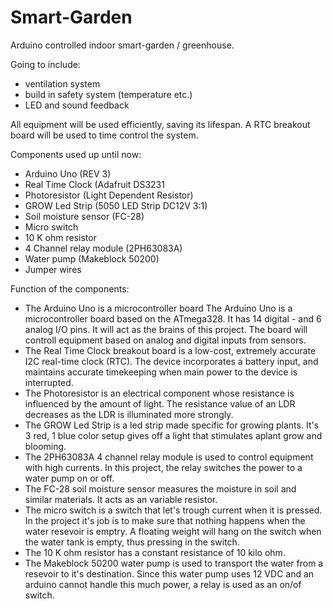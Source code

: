 # Smart-Garden
Arduino controlled indoor smart-garden / greenhouse. 


Going to include:
- ventilation system
- build in safety system (temperature etc.)
- LED and sound feedback 


All equipment will be used efficiently, saving its lifespan.
A RTC breakout board will be used to time control the system.


Components used up until now:
 - Arduino Uno (REV 3)
 - Real Time Clock (Adafruit DS3231
 - Photoresistor (Light Dependent Resistor)
 - GROW Led Strip (5050 LED Strip DC12V 3:1)
 - Soil moisture sensor (FC-28)
 - Micro switch
 - 10 K ohm resistor
 - 4 Channel relay module (2PH63083A)
 - Water pump (Makeblock 50200)
 - Jumper wires


Function of the components:
 - The Arduino Uno is a microcontroller board The Arduino Uno is a microcontroller board based on the ATmega328.
 It has 14 digital - and 6 analog I/O pins. It will act as the brains of this project. The board will controll equipment based on analog and digital inputs from sensors. 
 - The Real Time Clock breakout board is a low-cost, extremely accurate I2C real-time clock (RTC).
 The device incorporates a battery input, and maintains accurate timekeeping when main power to the device is interrupted.
 - The Photoresistor is an electrical component whose resistance is influenced by the amount of light.
 The resistance value of an LDR decreases as the LDR is illuminated more strongly.
 - The GROW Led Strip is a led strip made specific for growing plants.
 It's 3 red, 1 blue color setup gives off a light that stimulates aplant grow and blooming.
 - The 2PH63083A 4 channel relay module is used to control equipment with high currents. 
 In this project, the relay switches the power to a water pump on or off.
 - The FC-28 soil moisture sensor measures the moisture in soil and similar materials. 
 It acts as an variable resistor.
 - The micro switch is a switch that let's trough current when it is pressed.
 In the project it's job is to make sure that nothing happens when the water resevoir is emptry.
 A floating weight will hang on the switch when the water tank is empty, thus pressing in the switch.
 - The 10 K ohm resistor has a constant resistance of 10 kilo ohm.
 - The Makeblock 50200 water pump is used to transport the water from a resevoir to it's destination.
 Since this water pump uses 12 VDC and an arduino cannot handle this much power, a relay is used as an on/of switch.
